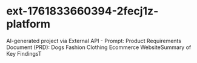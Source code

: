 # ext-1761833660394-2fecj1z-platform
AI-generated project via External API - Prompt: Product Requirements Document (PRD): Dogs Fashion Clothing Ecommerce WebsiteSummary of Key FindingsT
